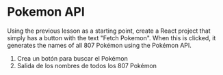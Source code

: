 # Pokemon API

Using the previous lesson as a starting point, create a React project that simply has a button with the text "Fetch Pokemon".
When this is clicked, it generates the names of all 807 Pokémon using the Pokémon API. 

1. Crea un botón para buscar el Pokémon
2. Salida de los nombres de todos los 807 Pokémon